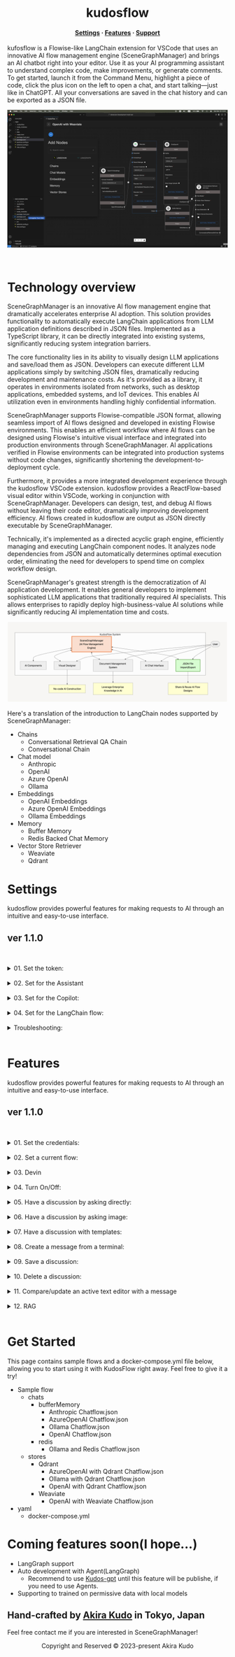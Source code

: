 <h1 align="center">kudosflow</h1>

<h4 align="center">
  <a href="#settings">Settings</a>
  ·
  <a href="#features">Features</a>
  ·
  <a href="https://github.com/akudo7/kudosflow/issues">Support</a>
</h4>

<p align="left">
kufosflow is a Flowise-like LangChain extension for VSCode that uses an innovative AI flow management engine (SceneGraphManager) and brings an AI chatbot right into your editor. Use it as your AI programming assistant to understand complex code, make improvements, or generate comments. To get started, launch it from the Command Menu, highlight a piece of code, click the plus icon on the left to open a chat, and start talking—just like in ChatGPT. All your conversations are saved in the chat history and can be exported as a JSON file.
</p>
  <p align="center">
    <img src="https://github.com/akudo7/kudos-gpt/raw/HEAD/kudosflow.png"/>
  </p>
&nbsp;

# Technology overview

SceneGraphManager is an innovative AI flow management engine that dramatically accelerates enterprise AI adoption. This solution provides functionality to automatically execute LangChain applications from LLM application definitions described in JSON files. Implemented as a TypeScript library, it can be directly integrated into existing systems, significantly reducing system integration barriers.

The core functionality lies in its ability to visually design LLM applications and save/load them as JSON. Developers can execute different LLM applications simply by switching JSON files, dramatically reducing development and maintenance costs. As it's provided as a library, it operates in environments isolated from networks, such as desktop applications, embedded systems, and IoT devices. This enables AI utilization even in environments handling highly confidential information.

SceneGraphManager supports Flowise-compatible JSON format, allowing seamless import of AI flows designed and developed in existing Flowise environments. This enables an efficient workflow where AI flows can be designed using Flowise's intuitive visual interface and integrated into production environments through SceneGraphManager. AI applications verified in Flowise environments can be integrated into production systems without code changes, significantly shortening the development-to-deployment cycle.

Furthermore, it provides a more integrated development experience through the kudosflow VSCode extension. kudosflow provides a ReactFlow-based visual editor within VSCode, working in conjunction with SceneGraphManager. Developers can design, test, and debug AI flows without leaving their code editor, dramatically improving development efficiency. AI flows created in kudosflow are output as JSON directly executable by SceneGraphManager.

Technically, it's implemented as a directed acyclic graph engine, efficiently managing and executing LangChain component nodes. It analyzes node dependencies from JSON and automatically determines optimal execution order, eliminating the need for developers to spend time on complex workflow design.

SceneGraphManager's greatest strength is the democratization of AI application development. It enables general developers to implement sophisticated LLM applications that traditionally required AI specialists. This allows enterprises to rapidly deploy high-business-value AI solutions while significantly reducing AI implementation time and costs.

<p align="center">
<img src="https://github.com/akudo7/kudosflow/raw/HEAD/images/SceneGraphManager.png" />
</p>

Here's a translation of the introduction to LangChain nodes supported by SceneGraphManager:

- Chains
  - Conversational Retrieval QA Chain
  - Conversational Chain
- Chat model
  - Anthropic
  - OpenAI
  - Azure OpenAI
  - Ollama
- Embeddings
  - OpenAI Embeddings
  - Azure OpenAI Embeddings
  - Ollama Embeddings
- Memory
  - Buffer Memory
  - Redis Backed Chat Memory
- Vector Store Retriever
  - Weaviate
  - Qdrant

# Settings

kudosflow provides powerful features for making requests to AI through an intuitive and easy-to-use interface.

## ver 1.1.0
&nbsp;
<details>
 <summary>01. Set the token:</summary>
</br>
To enable kudosflow, you need to set the token below in Settings > kudosflow > token. After setting the token, please restart VSCode for the changes to take effect.
</br>
</br>
<font color="red">The kudosflow token for the pre-release version is valid until March 31, 2026.</font>

```text
eyJhbGciOiJSUzI1NiIsInR5cCI6IkpXVCJ9.eyJwcm9kdWN0Ijoia3Vkb3NmbG93IiwidmVyc2lvbiI6IjEuMC4wIiwicHVibGlzaCI6InByZS1yZWxlYXNlIiwiaGFzaCI6ImIyOGM5NGIyMTk1YzhlZDI1OWYwYjQxNWFhZWUzZjM5YjBiMjkyMGE0NTM3NjExNDk5ZmEwNDQ5NTY5MTdhMjEiLCJ1c2VySWQiOm51bGwsInRva2VuSWQiOiIyYjg2NTliMi0xNDgzLTRjNTktOGQzMi05ZTllZThkNmUyNGEiLCJpYXQiOjE3NDQxOTA3OTEsImV4cCI6MTc3NDkxNTIwMH0.be6BrokynSKsdMo1-pHd20CoOK4WqZ6a3IFWA-D6wylnZlGo_1nj7uw6g5axDt2ScjCKAb9RD38bNgyb3CZ4N1ZmsOmlOzzqnsvW-6dArbzciRZrtGDXlYXzs1i7BjxNYFfKueGqOuPdyPeAsePFxjsZrnbtMJ3fgj8vySivmiIRgHMFEiT7IjRyULFDd1NZSRzhYTuc1FmXYN4EhA9CzAG7o88851QDSa-bAx8DMzfTUixyVvSIm90hNv3iOvQ5OgmocQriSKdq4zi0r7nXT5506hTP3lO6WcHNhAGNDf3X20X4gXgynPIApSgM03Wm0T4MOfXg5YWbQt9u4DoboQ
```

<p align="center">
<img src="https://github.com/akudo7/kudosflow/raw/HEAD/images/settings.png" />
</p>
</details>
&nbsp;
<details>
<summary>02. Set for the Assistant</summary>
&nbsp;

VSCode environment values for kudosflow are accessible to the Assistant.

- Temp Folder
  - example: `/var/tmp`
- Tree
  - command
    - example: `tree`
  - argument
    - example: `-I 'node_modules|out|json|resources|.map|.org|.js|eslint.config.mjs|readme.txt|README.md|CHANGELOG.md|yarn.lock|vsc-extension-quickstart.md|tree.txt'`
- Messages
  - clipboard
    - example: `The code:`
  - progress
    - example: `inquiring...`
  - terminal
    - example: `Here are the results. Let me know if any corrections are needed and provide suggestions for improvement.`

</details>
&nbsp;

<details>
<summary>03. Set for the Copilot:</summary>

VSCode environment values for kudosflow are accessible to Copilot.
To use this feature, Ollama must be installed.

- Host
  - example: `http://127.0.0.1:11434`
- Model
  - example: `deepseek-coder:1.3b-base-q4_1`
- FIM
  - example: `starcoder`
- num_predict
  - example: `10`
- temperature
  - example: `0.1`

</details>
&nbsp;

<details>
<summary>04. Set for the LangChain flow:</summary>

VSCode environment variables set for kudosflow are available to the currently active flow.

- Chatflow
  - example: `/Users/akirakudo/Desktop/MyWork/VSCode/kudosflow/json/chats/bufferMemory/OpenAI Chatflow.json`

</details>
&nbsp;
<details>
<summary>Troubleshooting:</summary>
If you're experiencing issues, some common problems are listed below.

<p align="center">
    <img src="https://github.com/akudo7/kudosflow/raw/HEAD/images/trouble1.png"/>
</p>

- The chatflow JSON file is either missing or invalid.
<p align="center">
    <img src="https://github.com/akudo7/kudosflow/raw/HEAD/images/trouble3.png"/>
</p>

- You need to install the required packages manually.
<p align="center">
    <img src="https://github.com/akudo7/kudosflow/raw/HEAD/images/trouble2.png"/>
</p>
</details>
&nbsp;

# Features

kudosflow provides powerful features for making requests to AI through an intuitive and easy-to-use interface.

## ver 1.1.0
&nbsp;
<details>
<summary>01. Set the credentials: </summary>

After kudosflow is successfully loaded, `.kudosflow` folder and `credential.json` file are automatically created in your current project directory. The LangChain nodes used in your flow require certain credentials to be defined in this JSON file.

<p align="center">
<img src="https://github.com/akudo7/kudosflow/raw/HEAD/images/credentials.png" />
<img src="https://github.com/akudo7/kudosflow/raw/HEAD/images/v120.gif" />
</p>

</details>
&nbsp;
<details>
<summary>02. Set a current flow:</summary>

To configure the Chatflow used by the Assistant, you can either create a new Chatflow from scratch or use an existing one. Some usable ones are attached to this page—please feel free to refer to it!

- Create Chatflow
  - From the 'Add Nodes' menu, you can drag and drop the nodes you want to use, and connect the outputs to the node parameters via edges.

    <p align="center">
    <img src="https://github.com/akudo7/kudosflow/raw/HEAD/images/create1.png" />
    </p>
    <p align="center">
    <img src="https://github.com/akudo7/kudosflow/raw/HEAD/images/create2.png" />
    </p>

- Open Chatflow
  - Open an existing one.

    <p align="center">
    <img src="https://github.com/akudo7/kudosflow/raw/HEAD/images/open1.png" />
    </p>
    <p align="center">
    <img src="https://github.com/akudo7/kudosflow/raw/HEAD/images/open2.png" />
    </p>
    <p align="center">
    <img src="https://github.com/akudo7/kudosflow/raw/HEAD/images/open3.png" />
    </p>

- Set Chatflow
  - Set the Chatflow to be used by the Assistant.

    <p align="center">
    <img src="https://github.com/akudo7/kudosflow/raw/HEAD/images/save.png" />
    </p>

</details>
&nbsp;
<details>
<summary>03. Devin</summary>

Supported Devin feature

- Available to import XMLs which are exported by the Bolt.new system promopt.

  - See in detail of the original prompt at the "<https://github.com/stackblitz/bolt.new/blob/main/app/lib/.server/llm/prompts.ts>".
    - Recommend to change it for fitting with your environment.
  - boltArtifact and bolt_file_modifications are supported.
  - Samples
    - [Prompt](https://github.com/akudo7/kudos-gpt/raw/HEAD/bolt_new-system-prompt.txt)
    - [artifact.xml](https://github.com/akudo7/kudos-gpt/raw/HEAD/artifact.xml)
    - [modifications.xml](https://github.com/akudo7/kudos-gpt/raw/HEAD/modifications.xml)

  <p align="center">
  <img src="https://github.com/akudo7/kudos-gpt/raw/HEAD/kudos-gpt.v5.0.0_1.gif"/>
  <img src="https://github.com/akudo7/kudos-gpt/raw/HEAD/kudos-gpt.v5.0.0_2.gif"/>
  </p>

</details>
&nbsp;
<details>
<summary>04. Turn On/Off: </summary>

- Assistants
  - After successfully loading kudosflow, you need to manually run `kudosflow: Assistants On/Off` to enable it.
    <p align="center">
    <img src="https://github.com/akudo7/kudos-gpt/raw/HEAD/kudos-gpt_04_1.png" />
    </p>
    So the plus icon on the left will be available for creating/opening a discussion.
    <p align="center">
    <img src="https://github.com/akudo7/kudos-gpt/raw/HEAD/kudos-gpt_04_2.png" />
    </p>
- Copilot
  - After successfully loading kudosflow, you need to manually run `kudosflow: Copilot On/Off` to enable it.
    <p align="center">
    <img src="https://github.com/akudo7/kudos-gpt/raw/HEAD/kudos-gpt_04_3.png" />
    </p>
    So the inputing the return key on the code will be available for asking some candidate codes to a LLM.
    <p align="center">
    <img src="https://github.com/akudo7/kudos-gpt/raw/HEAD/kudos-gpt.v3.0.0_1.gif" />
    </p>

</details>
&nbsp;
<details>
<summary>05. Have a discussion by asking directly:</summary>
To ask your question during a discussion, the `Direct Asking` button is available.

<p align="center">
    <img src="https://github.com/akudo7/kudos-gpt/raw/HEAD/kudos-gpt_05_1.png" />
</p>
Your question will be answered by the assistant.
<p align="center">
    <img src="https://github.com/akudo7/kudos-gpt/raw/HEAD/kudos-gpt_05_2.png" />
</p>
</details>
&nbsp;
<details>
<summary>06. Have a discussion by asking image: </summary>
To ask a question about an image in a discussion, the `Asking Image` button is available.
Please note that you have to enter a question before clicking the button.
<p align="center">
    <img src="https://github.com/akudo7/kudos-gpt/raw/HEAD/kudos-gpt.v4.4.0_1.gif"/>
</p>
</details>
&nbsp;
<details>
<summary>07. Have a discussion with templates:</summary>

To start a discussion with a template, the strings in your clipboard can be accessed using the `Clipboard` button.

<p align="center">
    <img src="https://github.com/akudo7/kudos-gpt/raw/HEAD/kudos-gpt_06_1.png" />
</p>
When using the `Clipboard` button, the VSCode environment value (Messages/clipboard) will be added to the beginning of the message.
<p align="center">
    <img src="https://github.com/akudo7/kudos-gpt/raw/HEAD/kudos-gpt_06_2.png" />
</p>
To use the buttons, a message from the VSCode environment (Messages) will be requested directly.
<p align="center">
    <img src="https://github.com/akudo7/kudos-gpt/raw/HEAD/kudos-gpt_06_3.png" />
</p>
For example, after clicking the "template" button below.
<p align="center">
    <img src="https://github.com/akudo7/kudosflow/raw/HEAD/images/template.gif" />
</p>
There is template.txt in .kudosflow folder that includes a query. Some variables below are available.

- ${{kudosflow_tree}} : project construction
- ${{kudosflow_filename}} : current filename
- ${{kudosflow_content}} : current file content
- ${{kudosflow_terminal}} : terminal log
- ${{kudosflow_query}} : query

</details>
&nbsp;
<details>
<summary>08. Create a message from a terminal:</summary>

You can create a message with the output from the terminal using the Terminal button. All strings from the terminal will be added to the message with the "kudosflow.messages.terminal" prompt in the settings.

<p align="center">
    <img src="https://github.com/akudo7/kudos-gpt/raw/HEAD/kudos-gpt_21_0.png" />
</p>
<p align="center">
    <img src="https://github.com/akudo7/kudos-gpt/raw/HEAD/kudos-gpt_21_1.png" />
</p>
</details>
&nbsp;
<details>
<summary>09. Save a discussion: </summary>

To Save a chat history is available with the floppy disk icon labeled `JSON Export`. It will be created a new JSON file as an `opening file + _chathisoty.json`.

<p align="center">
    <img src="https://github.com/akudo7/kudos-gpt/raw/HEAD/kudos-gpt_11_1.png" />
</p>
</details>
&nbsp;
<details>
<summary>10. Delete a discussion: </summary>

To delete a discussion, the trash icon labeled `del thread` is available. This will also delete the thread from the Chat Memory.

<p align="center">
    <img src="https://github.com/akudo7/kudos-gpt/raw/HEAD/kudos-gpt_07_1.png" />
</p>
</details>
&nbsp;
<details>
<summary>11. Compare/update an active text editor with a message</summary>

To compare/update an active text editor with a message in a discussion, the `Compare` command from the `More actions…` is available.
<font color="red">NOTE: A temporary file will be created in a folder `Setting / kudosflow / Temp Folder`.</font>

<p align="center">
    <img src="https://github.com/akudo7/kudos-gpt/raw/HEAD/kudos-gpt_40_0.png" />
</p>
<p align="center">
    <img src="https://github.com/akudo7/kudos-gpt/raw/HEAD/kudos-gpt_40_1.png" />
</p>
</details>
&nbsp;
<details>
<summary>12. RAG</summary>

To register files in the VectorDB, you can use the RAG Explorer that add metadata "kudosflow" to them. PostgreSQL is required to use this feature. The docker-compose.yml file attached to this page also includes support for PostgreSQL. Please take a look!

<p align="center">
    <img src="https://github.com/akudo7/kudosflow/raw/HEAD/images/rag1.png" />
</p>
<p align="center">
    <img src="https://github.com/akudo7/kudosflow/raw/HEAD/images/rag2.png" />
</p>
<p align="center">
    <img src="https://github.com/akudo7/kudosflow/raw/HEAD/images/rag3.png" />
</p>

This section explains how to enable filtering in RAG-based chat.

- Qdrant
<p align="center">
    <img src="https://github.com/akudo7/kudosflow/raw/HEAD/images/qdrant_search_filter.png" />
</p>

- Weaviate
<p align="center">
    <img src="https://github.com/akudo7/kudosflow/raw/HEAD/images/weaviate_search_filter.png" />
</p>



</details>
&nbsp;

# Get Started

This page contains sample flows and a docker-compose.yml file below, allowing you to start using it with KudosFlow right away. Feel free to give it a try!

- Sample flow
  - chats
    - bufferMemory
      - Anthropic Chatflow.json
      - AzureOpenAI Chatflow.json
      - Ollama Chatflow.json
      - OpenAI Chatflow.json
    - redis
      - Ollama and Redis Chatflow.json
  - stores
    - Qdrant
      - AzureOpenAI with Qdrant Chatflow.json
      - Ollama with Qdrant Chatflow.json
      - OpenAI with Qdrant Chatflow.json
    - Weaviate
      - OpenAI with Weaviate Chatflow.json
- yaml
  - docker-compose.yml

# Coming features soon(I hope...)

- LangGraph support
- Auto development with Agent(LangGraph)
  - Recommend to use [Kudos-gpt](https://marketplace.visualstudio.com/items?itemName=AkiraKudo.kudos-gpt) until this feature will be publishe, if you need to use Agents.
- Supporting to trained on permissive data with local models

## **Hand-crafted by [Akira Kudo](https://www.linkedin.com/in/akira-kudo-4b04163/) in Tokyo, Japan**
Feel free contact me if you are interested in SceneGraphManager!
<p align="center">Copyright and Reserved &copy; 2023-present Akira Kudo</p>
